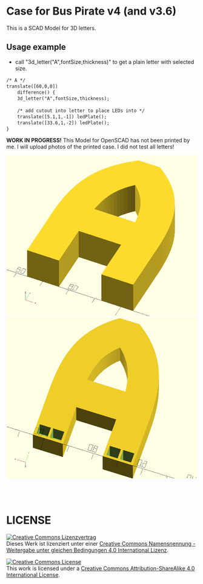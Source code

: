 # Case for Bus Pirate v4 (and v3.6)
This is a SCAD Model for 3D letters.
<br>

## Usage example

- call "3d_letter("A",fontSize,thickness)" to get a plain letter with selected size.

```
/* A */
translate([60,0,0])
	difference() {
	3d_letter("A",fontSize,thickness);
	
	/* add cutout into letter to place LEDs into */
	translate([5.1,1,-1]) ledPlate();
	translate([33.6,1,-2]) ledPlate();
}
```

**WORK IN PROGRESS!**
This Model for OpenSCAD has not been printed by me. I will upload photos
of the printed case. I did not test all letters!


![buspirate01](img/A01.png)
<br>
![buspirate01](img/A02.png)
<br>
<br>
<br>
<br>

# LICENSE

<dl>
<a rel="license" href="http://creativecommons.org/licenses/by-sa/4.0/"><img alt="Creative Commons Lizenzvertrag" style="border-width:0" src="https://i.creativecommons.org/l/by-sa/4.0/88x31.png" /></a><br />Dieses Werk ist lizenziert unter einer <a rel="license" href="http://creativecommons.org/licenses/by-sa/4.0/">Creative Commons Namensnennung - Weitergabe unter gleichen Bedingungen 4.0 International Lizenz</a>.
</dl>

<dl>
<a rel="license" href="http://creativecommons.org/licenses/by-sa/4.0/"><img alt="Creative Commons License" style="border-width:0" src="https://i.creativecommons.org/l/by-sa/4.0/88x31.png" /></a><br />This work is licensed under a <a rel="license" href="http://creativecommons.org/licenses/by-sa/4.0/">Creative Commons Attribution-ShareAlike 4.0 International License</a>.
</dl>
